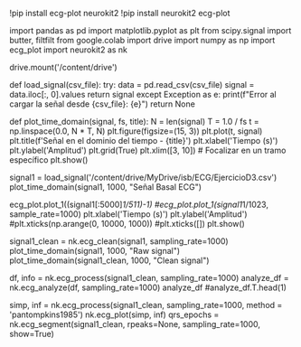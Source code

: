 !pip install ecg-plot neurokit2
!pip install neurokit2 ecg-plot

import pandas as pd
import matplotlib.pyplot as plt
from scipy.signal import butter, filtfilt
from google.colab import drive
import numpy as np
import ecg_plot
import neurokit2 as nk

drive.mount('/content/drive')

def load_signal(csv_file):
    try:
        data = pd.read_csv(csv_file)
        signal = data.iloc[:, 0].values
        return signal
    except Exception as e:
        print(f"Error al cargar la señal desde {csv_file}: {e}")
        return None

def plot_time_domain(signal, fs, title):
    N = len(signal)
    T = 1.0 / fs
    t = np.linspace(0.0, N * T, N)
    plt.figure(figsize=(15, 3))
    plt.plot(t, signal)
    plt.title(f'Señal en el dominio del tiempo - {title}')
    plt.xlabel('Tiempo (s)')
    plt.ylabel('Amplitud')
    plt.grid(True)
    plt.xlim([3, 10])  # Focalizar en un tramo específico
    plt.show()

signal1 = load_signal('/content/drive/MyDrive/isb/ECG/EjercicioD3.csv')
plot_time_domain(signal1, 1000, "Señal Basal ECG")

ecg_plot.plot_1((signal1[:5000]*1/511)-1)
#ecg_plot.plot_1(signal1*1/1023, sample_rate=1000)
plt.xlabel('Tiempo (s)')
plt.ylabel('Amplitud')
#plt.xticks(np.arange(0, 10000, 1000))
#plt.xticks([])
plt.show()

signal1_clean = nk.ecg_clean(signal1, sampling_rate=1000)
plot_time_domain(signal1, 1000, "Raw signal")
plot_time_domain(signal1_clean, 1000, "Clean signal")

df, info = nk.ecg_process(signal1_clean, sampling_rate=1000)
analyze_df = nk.ecg_analyze(df, sampling_rate=1000)
analyze_df
#analyze_df.T.head(1)

simp, inf = nk.ecg_process(signal1_clean, sampling_rate=1000, method = 'pantompkins1985')
nk.ecg_plot(simp, inf)
qrs_epochs = nk.ecg_segment(signal1_clean, rpeaks=None, sampling_rate=1000, show=True)
